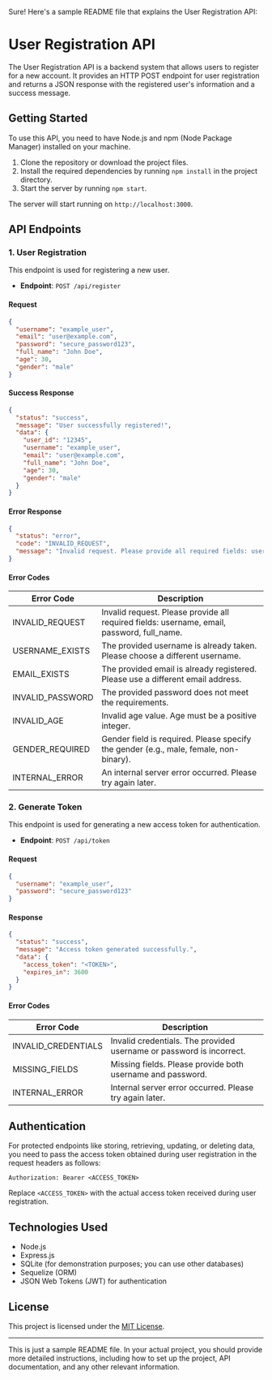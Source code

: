 Sure! Here's a sample README file that explains the User Registration API:

# User Registration API

The User Registration API is a backend system that allows users to register for a new account. It provides an HTTP POST endpoint for user registration and returns a JSON response with the registered user's information and a success message.

## Getting Started

To use this API, you need to have Node.js and npm (Node Package Manager) installed on your machine.

1. Clone the repository or download the project files.
2. Install the required dependencies by running `npm install` in the project directory.
3. Start the server by running `npm start`.

The server will start running on `http://localhost:3000`.

## API Endpoints

### 1. User Registration

This endpoint is used for registering a new user.

- **Endpoint**: `POST /api/register`

#### Request

```json
{
  "username": "example_user",
  "email": "user@example.com",
  "password": "secure_password123",
  "full_name": "John Doe",
  "age": 30,
  "gender": "male"
}
```

#### Success Response

```json
{
  "status": "success",
  "message": "User successfully registered!",
  "data": {
    "user_id": "12345",
    "username": "example_user",
    "email": "user@example.com",
    "full_name": "John Doe",
    "age": 30,
    "gender": "male"
  }
}
```

#### Error Response

```json
{
  "status": "error",
  "code": "INVALID_REQUEST",
  "message": "Invalid request. Please provide all required fields: username, email, password, full_name."
}
```

#### Error Codes

| Error Code         | Description                                                                               |
| ------------------ | ----------------------------------------------------------------------------------------- |
| INVALID_REQUEST    | Invalid request. Please provide all required fields: username, email, password, full_name. |
| USERNAME_EXISTS    | The provided username is already taken. Please choose a different username.               |
| EMAIL_EXISTS       | The provided email is already registered. Please use a different email address.           |
| INVALID_PASSWORD   | The provided password does not meet the requirements.                                    |
| INVALID_AGE        | Invalid age value. Age must be a positive integer.                                       |
| GENDER_REQUIRED    | Gender field is required. Please specify the gender (e.g., male, female, non-binary).     |
| INTERNAL_ERROR     | An internal server error occurred. Please try again later.                                |

### 2. Generate Token

This endpoint is used for generating a new access token for authentication.

- **Endpoint**: `POST /api/token`

#### Request

```json
{
  "username": "example_user",
  "password": "secure_password123"
}
```

#### Response

```json
{
  "status": "success",
  "message": "Access token generated successfully.",
  "data": {
    "access_token": "<TOKEN>",
    "expires_in": 3600
  }
}
```

#### Error Codes

| Error Code         | Description                                                                               |
| ------------------ | ----------------------------------------------------------------------------------------- |
| INVALID_CREDENTIALS | Invalid credentials. The provided username or password is incorrect.                       |
| MISSING_FIELDS     | Missing fields. Please provide both username and password.                                 |
| INTERNAL_ERROR     | Internal server error occurred. Please try again later.                                    |

## Authentication

For protected endpoints like storing, retrieving, updating, or deleting data, you need to pass the access token obtained during user registration in the request headers as follows:

```http
Authorization: Bearer <ACCESS_TOKEN>
```

Replace `<ACCESS_TOKEN>` with the actual access token received during user registration.

## Technologies Used

- Node.js
- Express.js
- SQLite (for demonstration purposes; you can use other databases)
- Sequelize (ORM)
- JSON Web Tokens (JWT) for authentication

## License

This project is licensed under the [MIT License](LICENSE).

---

This is just a sample README file. In your actual project, you should provide more detailed instructions, including how to set up the project, API documentation, and any other relevant information.
